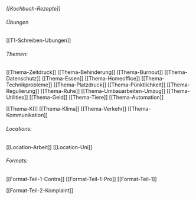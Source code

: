 *[[Kochbuch-Rezepte]]*

###### Übungen
[[T1-Schreiben-Ubungen]]

###### Themen:
[[Thema-Zeitdruck]]
[[Thema-Behinderung]]
[[Thema-Burnout]]
[[Thema-Datenschutz]]
[[Thema-Essen]]
[[Thema-Homeoffice]]
[[Thema-Technikprobleme]]
[[Thema-Platzdruck]]
[[Thema-Pünktlichkeit]]
[[Thema-Regulierung]]
[[Thema-Ruhe]]
[[Thema-Umbauarbeiten-Umzug]]
[[Thema-Utilities]]
[[Thema-Geld]]
[[Thema-Tiere]]
[[Thema-Automation]]

[[Thema-KI]]
[[Thema-Klima]]
[[Thema-Verkehr]]
[[Thema-Kommunikation]]



###### Locations:
[[Location-Arbeit]]
[[Location-Uni]]


###### Formats:
[[Format-Teil-1-Contra]]
[[Format-Teil-1-Pro]]
[[Format-Teil-1]]

[[Format-Teil-2-Komplaint]]


